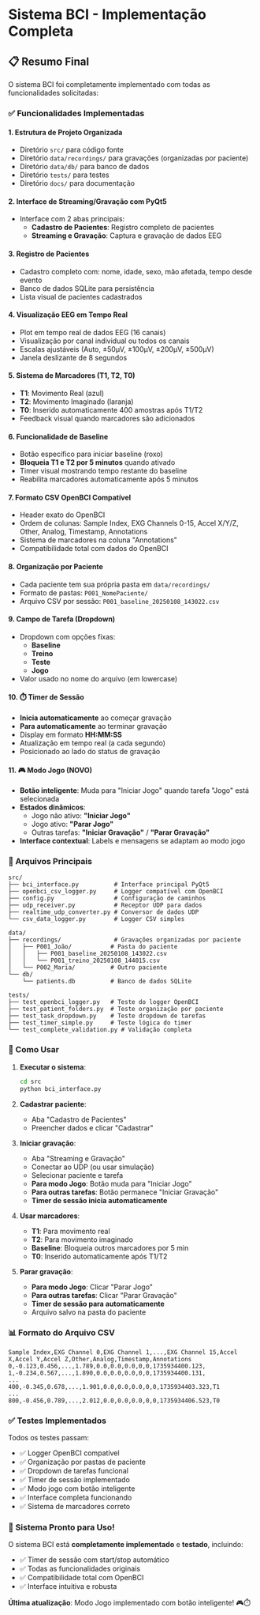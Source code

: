 # Sistema BCI - Implementação Completa

## 📋 Resumo Final

O sistema BCI foi completamente implementado com todas as funcionalidades solicitadas:

### ✅ Funcionalidades Implementadas

#### 1. **Estrutura de Projeto Organizada**
- Diretório `src/` para código fonte
- Diretório `data/recordings/` para gravações (organizadas por paciente)
- Diretório `data/db/` para banco de dados
- Diretório `tests/` para testes
- Diretório `docs/` para documentação

#### 2. **Interface de Streaming/Gravação com PyQt5**
- Interface com 2 abas principais:
  - **Cadastro de Pacientes**: Registro completo de pacientes
  - **Streaming e Gravação**: Captura e gravação de dados EEG

#### 3. **Registro de Pacientes**
- Cadastro completo com: nome, idade, sexo, mão afetada, tempo desde evento
- Banco de dados SQLite para persistência
- Lista visual de pacientes cadastrados

#### 4. **Visualização EEG em Tempo Real**
- Plot em tempo real de dados EEG (16 canais)
- Visualização por canal individual ou todos os canais
- Escalas ajustáveis (Auto, ±50µV, ±100µV, ±200µV, ±500µV)
- Janela deslizante de 8 segundos

#### 5. **Sistema de Marcadores (T1, T2, T0)**
- **T1**: Movimento Real (azul)
- **T2**: Movimento Imaginado (laranja)
- **T0**: Inserido automaticamente 400 amostras após T1/T2
- Feedback visual quando marcadores são adicionados

#### 6. **Funcionalidade de Baseline**
- Botão específico para iniciar baseline (roxo)
- **Bloqueia T1 e T2 por 5 minutos** quando ativado
- Timer visual mostrando tempo restante do baseline
- Reabilita marcadores automaticamente após 5 minutos

#### 7. **Formato CSV OpenBCI Compatível**
- Header exato do OpenBCI
- Ordem de colunas: Sample Index, EXG Channels 0-15, Accel X/Y/Z, Other, Analog, Timestamp, Annotations
- Sistema de marcadores na coluna "Annotations"
- Compatibilidade total com dados do OpenBCI

#### 8. **Organização por Paciente**
- Cada paciente tem sua própria pasta em `data/recordings/`
- Formato de pastas: `P001_NomePaciente/`
- Arquivo CSV por sessão: `P001_baseline_20250108_143022.csv`

#### 9. **Campo de Tarefa (Dropdown)**
- Dropdown com opções fixas:
  - **Baseline**
  - **Treino** 
  - **Teste**
  - **Jogo**
- Valor usado no nome do arquivo (em lowercase)

#### 10. **⏱️ Timer de Sessão**
- **Inicia automaticamente** ao começar gravação
- **Para automaticamente** ao terminar gravação
- Display em formato **HH:MM:SS**
- Atualização em tempo real (a cada segundo)
- Posicionado ao lado do status de gravação

#### 11. **🎮 Modo Jogo (NOVO)**
- **Botão inteligente**: Muda para "Iniciar Jogo" quando tarefa "Jogo" está selecionada
- **Estados dinâmicos**:
  - Jogo não ativo: **"Iniciar Jogo"**
  - Jogo ativo: **"Parar Jogo"**
  - Outras tarefas: **"Iniciar Gravação"** / **"Parar Gravação"**
- **Interface contextual**: Labels e mensagens se adaptam ao modo jogo

### 🔧 Arquivos Principais

```
src/
├── bci_interface.py          # Interface principal PyQt5
├── openbci_csv_logger.py     # Logger compatível com OpenBCI
├── config.py                 # Configuração de caminhos
├── udp_receiver.py           # Receptor UDP para dados
├── realtime_udp_converter.py # Conversor de dados UDP
└── csv_data_logger.py        # Logger CSV simples

data/
├── recordings/               # Gravações organizadas por paciente
│   ├── P001_João/           # Pasta do paciente
│   │   ├── P001_baseline_20250108_143022.csv
│   │   └── P001_treino_20250108_144015.csv
│   └── P002_Maria/          # Outro paciente
└── db/
    └── patients.db          # Banco de dados SQLite

tests/
├── test_openbci_logger.py   # Teste do logger OpenBCI
├── test_patient_folders.py  # Teste organização por paciente
├── test_task_dropdown.py    # Teste dropdown de tarefas
├── test_timer_simple.py     # Teste lógica do timer
└── test_complete_validation.py # Validação completa
```

### 🎯 Como Usar

1. **Executar o sistema**:
   ```bash
   cd src
   python bci_interface.py
   ```

2. **Cadastrar paciente**:
   - Aba "Cadastro de Pacientes"
   - Preencher dados e clicar "Cadastrar"

3. **Iniciar gravação**:
   - Aba "Streaming e Gravação"
   - Conectar ao UDP (ou usar simulação)
   - Selecionar paciente e tarefa
   - **Para modo Jogo**: Botão muda para "Iniciar Jogo"
   - **Para outras tarefas**: Botão permanece "Iniciar Gravação"
   - **Timer de sessão inicia automaticamente**

4. **Usar marcadores**:
   - **T1**: Para movimento real
   - **T2**: Para movimento imaginado
   - **Baseline**: Bloqueia outros marcadores por 5 min
   - **T0**: Inserido automaticamente após T1/T2

5. **Parar gravação**:
   - **Para modo Jogo**: Clicar "Parar Jogo"
   - **Para outras tarefas**: Clicar "Parar Gravação"
   - **Timer de sessão para automaticamente**
   - Arquivo salvo na pasta do paciente

### 📊 Formato do Arquivo CSV

```csv
Sample Index,EXG Channel 0,EXG Channel 1,...,EXG Channel 15,Accel X,Accel Y,Accel Z,Other,Analog,Timestamp,Annotations
0,-0.123,0.456,...,1.789,0.0,0.0,0.0,0,0,1735934400.123,
1,-0.234,0.567,...,1.890,0.0,0.0,0.0,0,0,1735934400.131,
...
400,-0.345,0.678,...,1.901,0.0,0.0,0.0,0,0,1735934403.323,T1
...
800,-0.456,0.789,...,2.012,0.0,0.0,0.0,0,0,1735934406.523,T0
```

### ✅ Testes Implementados

Todos os testes passam:
- ✅ Logger OpenBCI compatível
- ✅ Organização por pastas de paciente
- ✅ Dropdown de tarefas funcional
- ✅ Timer de sessão implementado
- ✅ Modo jogo com botão inteligente
- ✅ Interface completa funcionando
- ✅ Sistema de marcadores correto

### 🚀 Sistema Pronto para Uso!

O sistema BCI está **completamente implementado** e **testado**, incluindo:
- ✅ Timer de sessão com start/stop automático
- ✅ Todas as funcionalidades originais
- ✅ Compatibilidade total com OpenBCI
- ✅ Interface intuitiva e robusta

**Última atualização**: Modo Jogo implementado com botão inteligente! 🎮⏱️
